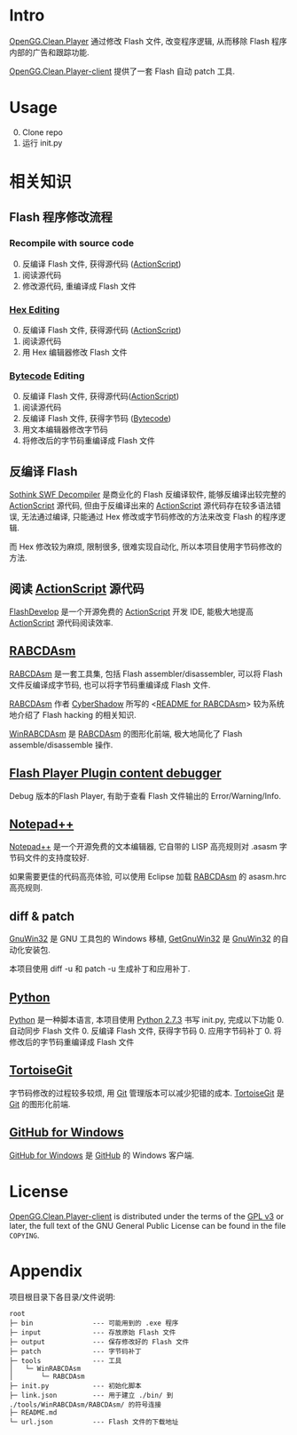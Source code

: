 # Intro

[OpenGG.Clean.Player][] 通过修改 Flash 文件, 改变程序逻辑, 从而移除 Flash 程序内部的广告和跟踪功能.

[OpenGG.Clean.Player-client][] 提供了一套 Flash 自动 patch 工具.

# Usage

0. Clone repo
0. 运行 init.py

# 相关知识

## Flash 程序修改流程

### Recompile with source code
0. 反编译 Flash 文件, 获得源代码 ([ActionScript][])
0. 阅读源代码
0. 修改源代码, 重编译成 Flash 文件

### [Hex Editing][]
0. 反编译 Flash 文件, 获得源代码 ([ActionScript][])
0. 阅读源代码
0. 用 Hex 编辑器修改 Flash 文件

### [Bytecode][] Editing
0. 反编译 Flash 文件, 获得源代码([ActionScript][])
0. 阅读源代码
0. 反编译 Flash 文件, 获得字节码 ([Bytecode][])
0. 用文本编辑器修改字节码
0. 将修改后的字节码重编译成 Flash 文件

## 反编译 Flash

[Sothink SWF Decompiler][] 是商业化的 Flash 反编译软件, 能够反编译出较完整的 [ActionScript][] 源代码, 但由于反编译出来的 [ActionScript][] 源代码存在较多语法错误, 无法通过编译, 只能通过 Hex 修改或字节码修改的方法来改变 Flash 的程序逻辑.

而 Hex 修改较为麻烦, 限制很多, 很难实现自动化, 所以本项目使用字节码修改的方法.

## 阅读 [ActionScript][] 源代码

[FlashDevelop][] 是一个开源免费的 [ActionScript][] 开发 IDE, 能极大地提高 [ActionScript][] 源代码阅读效率.

## [RABCDAsm][]

[RABCDAsm][] 是一套工具集, 包括 Flash assembler/disassembler, 可以将 Flash 文件反编译成字节码, 也可以将字节码重编译成 Flash 文件.

[RABCDAsm][] 作者
[CyberShadow][] 所写的 <[README for RABCDAsm][]> 较为系统地介绍了 Flash hacking 的相关知识.

[WinRABCDAsm][] 是 [RABCDAsm][] 的图形化前端, 极大地简化了 Flash assemble/disassemble 操作.


## [Flash Player Plugin content debugger][]

Debug 版本的Flash Player, 有助于查看 Flash 文件输出的 Error/Warning/Info.

## [Notepad++][]

[Notepad++][] 是一个开源免费的文本编辑器, 它自带的 LISP 高亮规则对 .asasm 字节码文件的支持度较好.

如果需要更佳的代码高亮体验, 可以使用 Eclipse 加载 [RABCDAsm][] 的 asasm.hrc 高亮规则.

## diff & patch

[GnuWin32][] 是 GNU 工具包的 Windows 移植, [GetGnuWin32][] 是 [GnuWin32][] 的自动化安装包.

本项目使用 diff -u 和 patch -u 生成补丁和应用补丁.

## [Python][]
[Python][] 是一种脚本语言, 本项目使用 [Python 2.7.3][] 书写 init.py, 完成以下功能
0. 自动同步 Flash 文件
0. 反编译 Flash 文件, 获得字节码
0. 应用字节码补丁
0. 将修改后的字节码重编译成 Flash 文件

## [TortoiseGit][]

字节码修改的过程较多较烦, 用 [Git][] 管理版本可以减少犯错的成本. [TortoiseGit][] 是 [Git][] 的图形化前端.

## [GitHub for Windows][]

[GitHub for Windows][] 是 [GitHub][] 的 Windows 客户端.

# License

[OpenGG.Clean.Player-client][] is distributed under the terms of the [GPL v3][] or later, the full text of the GNU General Public License can be found in the file `COPYING`.

# Appendix

项目根目录下各目录/文件说明:

    root
    ├─ bin               --- 可能用到的 .exe 程序
    ├─ input             --- 存放原始 Flash 文件
    ├─ output            --- 保存修改好的 Flash 文件
    ├─ patch             --- 字节码补丁
    ├─ tools             --- 工具
    │   └─ WinRABCDAsm
    │       └─ RABCDAsm
    ├─ init.py           --- 初始化脚本
    ├─ link.json         --- 用于建立 ./bin/ 到 ./tools/WinRABCDAsm/RABCDAsm/ 的符号连接
    ├─ README.md
    └─ url.json          --- Flash 文件的下载地址

[OpenGG.Clean.Player]: http://opengg.me/781/opengg-clean-player/
[OpenGG.Clean.Player-client]: https://github.com/OpenGG/OpenGG.Clean.Player-client
[Hex Editing]: http://opengg.me/732/doabc-editing-youku-player/
[Bytecode]: https://en.wikipedia.org/wiki/Bytecode
[Sothink SWF Decompiler]: http://www.sothink.com/product/flashdecompiler/
[ActionScript]: https://en.wikipedia.org/wiki/ActionScript
[FlashDevelop]: http://www.flashdevelop.org/
[RABCDAsm]: https://github.com/CyberShadow/RABCDAsm/
[CyberShadow]: http://blog.thecybershadow.net/
[README for RABCDAsm]: https://github.com/CyberShadow/RABCDAsm/blob/master/README.md
[WinRABCDAsm]: http://sourceforge.net/projects/winrabcdasm/
[Notepad++]: http://notepad-plus-plus.org/
[GnuWin32]: http://gnuwin32.sourceforge.net/
[GetGnuWin32]: http://getgnuwin32.sourceforge.net/
[TortoiseGit]: https://code.google.com/p/tortoisegit/
[Git]: http://git-scm.com/
[GitHub for Windows]: http://windows.github.com/
[GitHub]: https://github.com/
[Python]: http://www.python.org/
[Python 2.7.3]: http://www.python.org/download/releases/2.7.3/
[Flash Player Plugin content debugger]: https://www.adobe.com/support/flashplayer/downloads.html
[GPL v3]: https://www.gnu.org/licenses/gpl.html